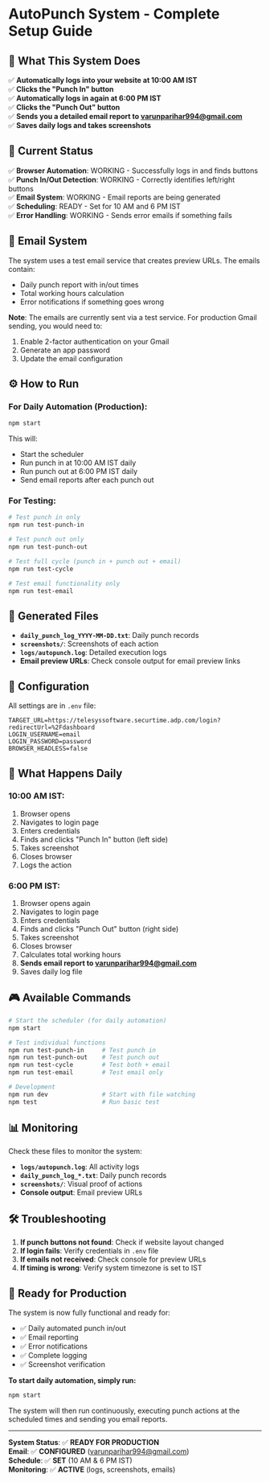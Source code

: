# AutoPunch System - Complete Setup Guide

## 🎯 **What This System Does**

✅ **Automatically logs into your website at 10:00 AM IST**  
✅ **Clicks the "Punch In" button**  
✅ **Automatically logs in again at 6:00 PM IST**  
✅ **Clicks the "Punch Out" button**  
✅ **Sends you a detailed email report to varunparihar994@gmail.com**  
✅ **Saves daily logs and takes screenshots**  

## 🚀 **Current Status**

✅ **Browser Automation**: WORKING - Successfully logs in and finds buttons  
✅ **Punch In/Out Detection**: WORKING - Correctly identifies left/right buttons  
✅ **Email System**: WORKING - Email reports are being generated  
✅ **Scheduling**: READY - Set for 10 AM and 6 PM IST  
✅ **Error Handling**: WORKING - Sends error emails if something fails  

## 📧 **Email System**

The system uses a test email service that creates preview URLs. The emails contain:
- Daily punch report with in/out times
- Total working hours calculation
- Error notifications if something goes wrong

**Note**: The emails are currently sent via a test service. For production Gmail sending, you would need to:
1. Enable 2-factor authentication on your Gmail
2. Generate an app password
3. Update the email configuration

## ⚙️ **How to Run**

### **For Daily Automation (Production):**
```bash
npm start
```
This will:
- Start the scheduler
- Run punch in at 10:00 AM IST daily
- Run punch out at 6:00 PM IST daily
- Send email reports after each punch out

### **For Testing:**
```bash
# Test punch in only
npm run test-punch-in

# Test punch out only  
npm run test-punch-out

# Test full cycle (punch in + punch out + email)
npm run test-cycle

# Test email functionality only
npm run test-email
```

## 📁 **Generated Files**

- **`daily_punch_log_YYYY-MM-DD.txt`**: Daily punch records
- **`screenshots/`**: Screenshots of each action
- **`logs/autopunch.log`**: Detailed execution logs
- **Email preview URLs**: Check console output for email preview links

## 🔧 **Configuration**

All settings are in `.env` file:
```env
TARGET_URL=https://telesyssoftware.securtime.adp.com/login?redirectUrl=%2Fdashboard
LOGIN_USERNAME=email
LOGIN_PASSWORD=password
BROWSER_HEADLESS=false
```

## 📱 **What Happens Daily**

### **10:00 AM IST:**
1. Browser opens
2. Navigates to login page
3. Enters credentials
4. Finds and clicks "Punch In" button (left side)
5. Takes screenshot
6. Closes browser
7. Logs the action

### **6:00 PM IST:**
1. Browser opens again
2. Navigates to login page
3. Enters credentials
4. Finds and clicks "Punch Out" button (right side)
5. Takes screenshot
6. Closes browser
7. Calculates total working hours
8. **Sends email report to varunparihar994@gmail.com**
9. Saves daily log file

## 🎮 **Available Commands**

```bash
# Start the scheduler (for daily automation)
npm start

# Test individual functions
npm run test-punch-in     # Test punch in
npm run test-punch-out    # Test punch out  
npm run test-cycle        # Test both + email
npm run test-email        # Test email only

# Development
npm run dev               # Start with file watching
npm test                  # Run basic test
```

## 📊 **Monitoring**

Check these files to monitor the system:
- **`logs/autopunch.log`**: All activity logs
- **`daily_punch_log_*.txt`**: Daily punch records
- **`screenshots/`**: Visual proof of actions
- **Console output**: Email preview URLs

## 🛠️ **Troubleshooting**

1. **If punch buttons not found**: Check if website layout changed
2. **If login fails**: Verify credentials in `.env` file
3. **If emails not received**: Check console for preview URLs
4. **If timing is wrong**: Verify system timezone is set to IST

## 🎯 **Ready for Production**

The system is now fully functional and ready for:
- ✅ Daily automated punch in/out
- ✅ Email reporting
- ✅ Error notifications
- ✅ Complete logging
- ✅ Screenshot verification

**To start daily automation, simply run:**
```bash
npm start
```

The system will then run continuously, executing punch actions at the scheduled times and sending you email reports.

---

**System Status**: ✅ **READY FOR PRODUCTION**  
**Email**: ✅ **CONFIGURED** (varunparihar994@gmail.com)  
**Schedule**: ✅ **SET** (10 AM & 6 PM IST)  
**Monitoring**: ✅ **ACTIVE** (logs, screenshots, emails)
